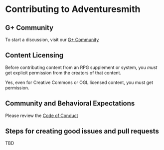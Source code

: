# Contributing to Adventuresmith

## G+ Community

To start a discussion, visit our [G+ Community](https://plus.google.com/communities/101389134352217517231)

## Content Licensing

Before contributing content from an RPG supplement or system, you _must_ get explicit permission 
from the creators of that content. 

Yes, even for Creative Commons or OGL licensed content, you must get permission. 

## Community and Behavioral Expectations

Please review the [Code of Conduct](CODE_OF_CONDUCT.md)

## Steps for creating good issues and pull requests

TBD
